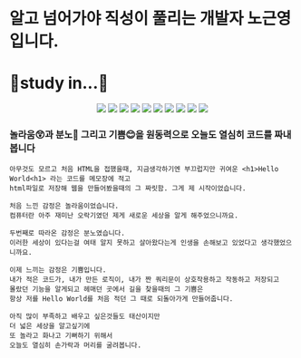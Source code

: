 # 알고 넘어가야 직성이 풀리는 개발자 노근영입니다.

# :muscle:study in...:muscle:
  <div align=center>
  <img src="https://img.shields.io/badge/JAVA 8-white?style=flat-square&logo=java&logoColor=black">
  <img src="https://img.shields.io/badge/MySQL-white?style=flat-square&logo=mysql&logoColor=black">
  <img src="https://img.shields.io/badge/HTML 5-white?style=flat-square&logo=html5&logoColor=black">
  <img src="https://img.shields.io/badge/CSS 3-white?style=flat-square&logo=css3&logoColor=black">
  <img src="https://img.shields.io/badge/GitHub-white?style=flat-square&logo=github&logoColor=black">
  <img src="https://img.shields.io/badge/JavaScript-white?style=flat-square&logo=javascript&logoColor=black">
  <img src="https://img.shields.io/badge/jQuery-white?style=flat-square&logo=jquery&logoColor=black">
  <img src="https://img.shields.io/badge/Oracle-white?style=flat-square&logo=oracle&logoColor=black">
  <img src="https://img.shields.io/badge/Apache Tomcat-white?style=flat-square&logo=apache tomcat&logoColor=black">
  <img src="https://img.shields.io/badge/Spring Framework-white?style=flat-square&logo=spring&logoColor=black">
  </div>

### 놀라움:astonished:과 분노:imp: 그리고 기쁨:blush:을 원동력으로 오늘도 열심히 코드를 짜내봅니다
    아무것도 모르고 처음 HTML을 접했을때, 지금생각하기엔 부끄럽지만 귀여운 <h1>Hello World<h1> 라는 코드를 메모장에 적고
    html파일로 저장해 웹을 만들어봤을때의 그 짜릿함. 그게 제 시작이었습니다.
    
    처음 느낀 감정은 놀라움이었습니다.
    컴퓨터란 아주 재미난 오락기였던 제게 새로운 세상을 알게 해주었으니까요.
    
    두번째로 따라온 감정은 분노였습니다.
    이러한 세상이 있다는걸 여태 알지 못하고 살아왔다는게 인생을 손해보고 있었다고 생각했었으니까요.
    
    이제 느끼는 감정은 기쁨입니다.
    내가 적은 코드가, 내가 만든 로직이, 내가 짠 쿼리문이 상호작용하고 작동하고 저장되고
    몰랐던 기능을 알게되고 헤매던 곳에서 길을 찾을때의 그 기쁨은
    항상 저를 Hello World를 처음 적던 그 때로 되돌아가게 만들어줍니다.
    
    아직 많이 부족하고 배우고 싶은것들도 태산이지만
    더 넓은 세상을 알고싶기에
    또 놀라고 화나고 기뻐하기 위해서
    오늘도 열심히 손가락과 머리를 굴려봅니다.
    
